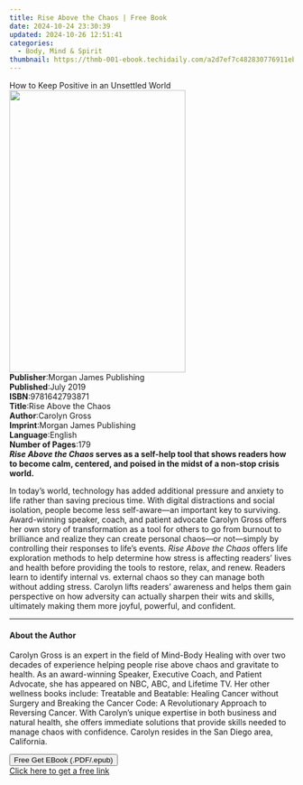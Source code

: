 ```yaml
---
title: Rise Above the Chaos | Free Book
date: 2024-10-24 23:30:39
updated: 2024-10-26 12:51:41
categories:
  - Body, Mind & Spirit
thumbnail: https://thmb-001-ebook.techidaily.com/a2d7ef7c482830776911ebff9255fccd2a12fc1c12812b183de6d83c76cd802a.jpg
---
```

<main id="book-container">
  <div class="flex flex-col">
    <div class="book-brief flex-1 py-6 px-4 sm:p-6 md:py-10 md:px-8">
      <!-- brief-->
      <div class="book-brief-main">
        How to Keep Positive in an Unsettled World
      </div>
    </div>
    <div
      class="book-meta-info flex-1 grid gap-4 col-start-1 col-end-3 row-start-1 sm:mb-6 sm:grid-cols-4 lg:gap-6 lg:col-start-2 lg:row-end-6 lg:row-span-6 lg:mb-0"
    >
      <div
        class="book-meta-info-left place-content-center mt-4 p-4 text-sm leading-6 col-start-2 col-span-2 dark:text-slate-400"
      >
        <img
          class="w-full h-500 object-cover rounded-lg sm:h-255 sm:col-span-2 lg:col-span-full"
          src="https://img-001-ebook.techidaily.com/4593dc4858bf947d5162e5d9dc027aec7d0a1b64260e56128e226184402b489e.jpg"
          alt=""
          width="312"
          height="500"
        />
      </div>
      <div
        class="book-meta-info-right mt-2 col-start-1 row-start-2 col-span-3 self-center"
      >
        <!-- meta data  -->
        <div class="flex flex-col px-4 md:px-8">
          <div class="flex-1">
            <strong>Publisher</strong>:<span class="px-2"
              >Morgan James Publishing</span
            >
          </div>
          <div class="flex-1">
            <strong>Published</strong>:<span class="px-2">July 2019</span>
          </div>
          <div class="flex-1">
            <strong>ISBN</strong>:<span class="px-2">9781642793871</span>
          </div>
          <div class="flex-1">
            <strong>Title</strong>:<span class="px-2"
              >Rise Above the Chaos</span
            >
          </div>
          <div class="flex-1">
            <strong>Author</strong>:<span class="px-2">Carolyn Gross</span>
          </div>
          <div class="flex-1">
            <strong>Imprint</strong>:<span class="px-2"
              >Morgan James Publishing</span
            >
          </div>
          <div class="flex-1">
            <strong>Language</strong>:<span class="px-2">English</span>
          </div>
          <div class="flex-1">
            <strong>Number of Pages</strong>:<span class="px-2">179</span>
          </div>
        </div>
      </div>
    </div>
    <div class="book-description flex-1 py-6 px-4 sm:p-6 md:py-10 md:px-8">
      <div class="book-description-main">
        <div accordion-content="" id="description">
          <b
            ><i>Rise Above the Chaos</i> serves as a self-help tool that shows
            readers how to become calm, centered, and poised in the midst of a
            non-stop crisis world.</b
          >
          <p>
            In today’s world, technology has added additional pressure and
            anxiety to life rather than saving precious time. With digital
            distractions and social isolation, people become less self-aware—an
            important key to surviving. Award-winning speaker, coach, and
            patient advocate Carolyn Gross offers her own story of
            transformation as a tool for others to go from burnout to brilliance
            and realize they can create personal chaos—or not—simply by
            controlling their responses to life’s events.
            <i>Rise Above the Chaos</i> offers life exploration methods to help
            determine how stress is affecting readers’ lives and health before
            providing the tools to restore, relax, and renew. Readers learn to
            identify internal vs. external chaos so they can manage both without
            adding stress. Carolyn lifts readers’ awareness and helps them gain
            perspective on how adversity can actually sharpen their wits and
            skills, ultimately making them more joyful, powerful, and confident.
          </p>
        </div>
      </div>
    </div>
    <div class="book-excerpts flex-1 py-6 px-4 sm:p-6 md:py-10 md:px-8">
      <!-- excerpts-->
      <div class="book-excerpts-main">
        <hr />
        <h4 class="placeholder placeholder-heading">
          <span>About the Author</span>
        </h4>
        <p>
          Carolyn Gross is an expert in the field of Mind-Body Healing with over
          two decades of experience helping people rise above chaos and
          gravitate to health. As an award-winning Speaker, Executive Coach, and
          Patient Advocate, she has appeared on NBC, ABC, and Lifetime TV. Her
          other wellness books include: Treatable and Beatable: Healing Cancer
          without Surgery and Breaking the Cancer Code: A Revolutionary Approach
          to Reversing Cancer. With Carolyn’s unique expertise in both business
          and natural health, she offers immediate solutions that provide skills
          needed to manage chaos with confidence. Carolyn resides in the San
          Diego area, California.
        </p>
      </div>
    </div>
    <div
      class="book-about-author flex-1 py-6 px-4 sm:p-6 md:py-10 md:px-8"
    ></div>
    <div class="book-free-get flex-1 py-6 px-4 sm:p-6 md:py-10 md:px-8">
      <button
        id="btn-free-get"
        class="bg-blue-500 hover:bg-blue-700 text-white font-bold py-2 px-4 rounded"
      >
        Free Get EBook (.PDF/.epub)
      </button>
      <div id="countdown-display" class="px-2 text-lg mt-2"></div>
      <a
        id="free-link"
        class="hidden bg-blue-500 hover:bg-blue-700 text-white font-bold py-2 px-4 rounded"
        href="https://www.ebooks.com/en-us/book/210192784/rise-above-the-chaos/carolyn-gross/"
        target="_blank"
        >Click here to get a free link</a
      >
    </div>
    <script>
      let countdownTime = 0;
      let countdownInterval = null;
      document
        .getElementById('btn-free-get')
        .addEventListener('click', startCountdown);
      function startCountdown() {
        countdownTime = new Date().getTime() + 60000 * 3;
        countdownInterval = setInterval(updateCountdown, 1000);
        document.getElementById('btn-free-get').disabled = true;
        document
          .getElementById('btn-free-get')
          .classList.add('bg-gray-500', 'cursor-not-allowed');
      }
      function updateCountdown() {
        let currentTime = new Date().getTime();
        let timeLeft = countdownTime - currentTime;
        let secondsLeft = Math.floor(timeLeft / 1000);
        document.getElementById('countdown-display').innerHTML =
          `Remaining time: ${secondsLeft} seconds.`;
        if (secondsLeft <= 0) {
          clearInterval(countdownInterval);
          document.getElementById('btn-free-get').classList.add('hidden');
          document.getElementById('free-link').classList.remove('hidden');
          document.getElementById('countdown-display').innerHTML = '';
        }
      }
    </script>
  </div>
</main>
